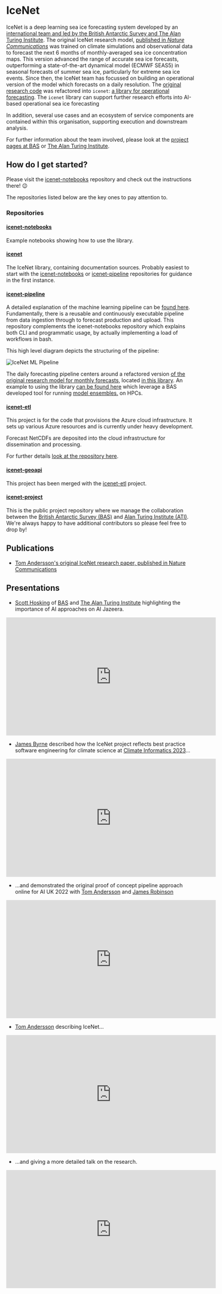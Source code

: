 # IceNet

IceNet is a deep learning sea ice forecasting system developed by an [international team and led by the British Antarctic Survey and The Alan Turing Institute](https://www.bas.ac.uk/media-post/artificial-intelligence-to-help-predict-arctic-sea-ice-loss/).
The original IceNet research model, [published in *Nature Communications*](https://www.nature.com/articles/s41467-021-25257-4) was trained on climate simulations and observational data to forecast the next 6 months of monthly-averaged sea ice concentration maps.
This version advanced the range of accurate sea ice forecasts, outperforming a state-of-the-art dynamical model (ECMWF SEAS5) in seasonal forecasts of summer sea ice, particularly for extreme sea ice events.
Since then, the IceNet team has focussed on building an operational version of the model which forecasts on a daily resolution.
The [original research code](https://www.github.com/tom-andersson/icenet-paper) was refactored into `icenet`: [a library for operational forecasting](https://github.com/icenet-ai/icenet).
The `icenet` library can support further research efforts into AI-based operational sea ice forecasting

In addition, several use cases and an ecosystem of service components are contained within this organisation, supporting execution and downstream analysis. 

For further information about the team involved, please look at the [project pages at BAS](https://www.bas.ac.uk/project/icenet/) or [The Alan Turing Institute](https://www.turing.ac.uk/news/artificial-intelligence-help-predict-arctic-sea-ice-loss). 

## How do I get started?

Please visit the [icenet-notebooks](https://github.com/icenet-ai/icenet-notebooks) repository and check out the instructions there! :wink: 

The repositories listed below are the key ones to pay attention to.

### Repositories

#### [icenet-notebooks](https://github.com/icenet-ai/icenet-notebooks)

Example notebooks showing how to use the library.

#### [icenet](https://github.com/icenet-ai/icenet)

The IceNet library, containing documentation sources. Probably easiest to start with the [icenet-notebooks](https://github.com/icenet-ai/icenet-notebooks) or [icenet-pipeline](https://github.com/icenet-ai/icenet-pipeline) repositories for guidance in the first instance.

#### [icenet-pipeline](https://github.com/icenet-ai/icenet-pipeline)

A detailed explanation of the machine learning pipeline can be [found here](https://github.com/icenet-ai/icenet-project/wiki/Model-Pipeline). Fundamentally, there is a reusable and continuously executable pipeline from data ingestion through to forecast production and upload. This repository complements the icenet-notebooks repository which explains both CLI and programmatic usage, by actually implementing a load of workflows in bash.

This high level diagram depicts the structuring of the pipeline:

<img src="https://github.com/icenet-ai/icenet-project/wiki/Pipeline%20Layout.png" alt="IceNet ML Pipeline" />  

The daily forecasting pipeline centers around a refactored version [of the original research model for monthly forecasts](https://github.com/tom-andersson/icenet-paper), located [in this library](https://www.github.com/icenet-ai/icenet). An example to using the library [can be found here](https://github.com/icenet-ai/icenet-pipeline) which leverage a BAS developed tool for running [model ensembles.](https://github.com/JimCircadian/model-ensembler) on HPCs.

#### [icenet-etl](https://github.com/icenet-ai/icenet-etl)

This project is for the code that provisions the Azure cloud infrastructure. It sets up various Azure resources and is currently under heavy development.

Forecast NetCDFs are deposited into the cloud infrastructure for dissemination and processing.

For further details [look at the repository here](https://github.com/icenet-ai/icenet-etl).

#### [icenet-geoapi](https://github.com/icenet-ai/icenet-geoapi)

This project has been merged with the [icenet-etl](https://github.com/icenet-ai/icenet-etl) project. 

#### [icenet-project](https://github.com/icenet-ai/icenet-project)

This is the public project repository where we manage the collaboration between the [British Antarctic Survey (BAS)](https://www.bas.ac.uk) and [Alan Turing Institute (ATI)](https://turing.ac.uk). We're always happy to have additional contributors so please feel free to drop by!

## Publications

* [Tom Andersson's original IceNet research paper, published in Nature Communications](https://www.nature.com/articles/s41467-021-25257-4)

## Presentations

* [Scott Hosking](https://scotthosking.com/) of [BAS](https://www.bas.ac.uk/profile/jask/) and [The Alan Turing Institute](https://www.turing.ac.uk/people/researchers/scott-hosking) highlighting the importance of AI approaches on Al Jazeera. 

<iframe width="560" height="315" src="https://www.youtube-nocookie.com/embed/ILkdToflkZ4" title="YouTube video player" frameborder="0" allow="accelerometer; autoplay; clipboard-write; encrypted-media; gyroscope; picture-in-picture; web-share" allowfullscreen></iframe>

* [James Byrne](https://www.bas.ac.uk/profile/jambyr) described how the IceNet project reflects best practice software engineering for climate science at [Climate Informatics 2023](https://cambridge-iccs.github.io/climate-informatics-2023/)...

<iframe width="560" height="315" src="https://www.youtube-nocookie.com/embed/sfmVOaR_YCg" title="YouTube video player" frameborder="0" allow="accelerometer; autoplay; clipboard-write; encrypted-media; gyroscope; picture-in-picture; web-share" allowfullscreen></iframe>

* ...and demonstrated the original proof of concept pipeline approach online for AI UK 2022 with [Tom Andersson](https://www.bas.ac.uk/profile/tomand) and [James Robinson](https://www.turing.ac.uk/people/researchers/james-robinson)

<iframe width="560" height="315" src="https://www.youtube-nocookie.com/embed/KqnHCAec0Zg" title="YouTube video player" frameborder="0" allow="accelerometer; autoplay; clipboard-write; encrypted-media; gyroscope; picture-in-picture; web-share" allowfullscreen></iframe>

* [Tom Andersson](https://www.bas.ac.uk/profile/tomand) describing IceNet...

<iframe width="560" height="315" src="https://www.youtube-nocookie.com/embed/lzJA7r0oNcg" title="YouTube video player" frameborder="0" allow="accelerometer; autoplay; clipboard-write; encrypted-media; gyroscope; picture-in-picture; web-share" allowfullscreen></iframe>

* ...and giving a more detailed talk on the research.

<iframe width="560" height="315" src="https://www.youtube-nocookie.com/embed/JAKWhEU09Xo" title="YouTube video player" frameborder="0" allow="accelerometer; autoplay; clipboard-write; encrypted-media; gyroscope; picture-in-picture; web-share" allowfullscreen></iframe>
